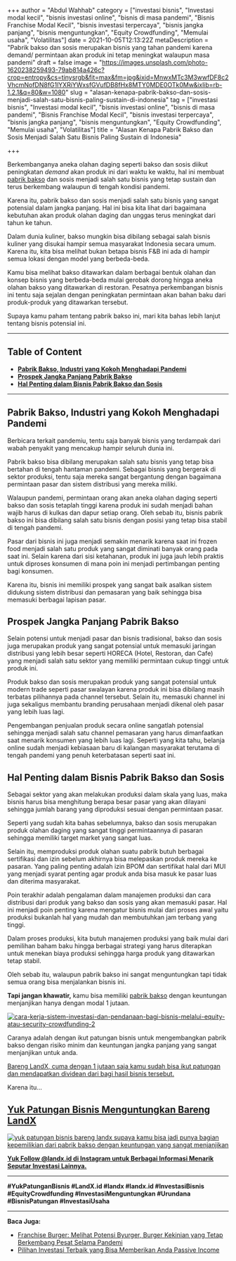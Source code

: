 +++
author = "Abdul Wahhab"
category = ["investasi bisnis", "Investasi modal kecil", "bisnis investasi online", "bisnis di masa pandemi", "Bisnis Franchise Modal Kecil", "bisnis investasi terpercaya", "bisnis jangka panjang", "bisnis menguntungkan", "Equity Crowdfunding", "Memulai usaha", "Volatilitas"]
date = 2021-10-05T12:13:22Z
metaDescription = "Pabrik bakso dan sosis merupakan bisnis yang tahan pandemi karena demand/ permintaan akan produk ini tetap meningkat walaupun masa pandemi"
draft = false
image = "https://images.unsplash.com/photo-1620238259493-79ab814a426c?crop=entropy&cs=tinysrgb&fit=max&fm=jpg&ixid=MnwxMTc3M3wwfDF8c2VhcmNofDN8fG1lYXRiYWxsfGVufDB8fHx8MTY0MDE0OTk0Mw&ixlib=rb-1.2.1&q=80&w=1080"
slug = "alasan-kenapa-pabrik-bakso-dan-sosis-menjadi-salah-satu-bisnis-paling-sustain-di-indonesia"
tag = ["investasi bisnis", "Investasi modal kecil", "bisnis investasi online", "bisnis di masa pandemi", "Bisnis Franchise Modal Kecil", "bisnis investasi terpercaya", "bisnis jangka panjang", "bisnis menguntungkan", "Equity Crowdfunding", "Memulai usaha", "Volatilitas"]
title = "Alasan Kenapa Pabrik Bakso dan Sosis Menjadi Salah Satu Bisnis Paling Sustain di Indonesia"

+++


Berkembanganya aneka olahan daging seperti bakso dan sosis diikut peningkatan _demand_ akan produk ini  dari waktu ke waktu, hal ini membuat [pabrik bakso](https://landx.id/project/) dan sosis menjadi salah satu bisnis yang tetap sustain dan terus berkembang walaupun di tengah kondisi pandemi.

Karena itu, pabrik bakso dan sosis menjadi salah satu bisnis yang sangat potensial dalam jangka panjang. Hal ini bisa kita lihat dari bagaimana kebutuhan akan produk olahan daging dan unggas terus meningkat dari tahun ke tahun.

Dalam dunia kuliner, bakso mungkin bisa dibilang sebagai salah bisnis kuliner yang disukai hampir semua masyarakat Indonesia secara umum. Karena itu, kita bisa melihat bukan betapa bisnis F&B ini ada di hampir semua lokasi dengan model yang berbeda-beda.

Kamu bisa melihat bakso ditawarkan dalam berbagai bentuk olahan dan konsep bisnis yang berbeda-beda mulai gerobak dorong hingga aneka olahan bakso yang ditawarkan di restoran. Pesatnya perkembangan bisnis ini tentu saja sejalan dengan peningkatan permintaan akan bahan baku dari produk-produk yang ditawarkan tersebut.

Supaya kamu paham tentang pabrik bakso ini, mari kita bahas lebih lanjut tentang bisnis potensial ini.

---

## Table of Content

* **[Pabrik Bakso, Industri yang Kokoh Menghadapi Pandemi](#pabrik-bakso-industri-yang-kokoh-menghadapi-pandemi)**
* **[Prospek Jangka Panjang Pabrik Bakso](#prospek-jangka-panjang-pabrik-bakso)**
* **[Hal Penting dalam Bisnis Pabrik Bakso dan Sosis](#hal-penting-dalam-bisnis-pabrik-bakso-dan-sosis)**

---

## Pabrik Bakso, Industri yang Kokoh Menghadapi Pandemi

Berbicara terkait pandemiu, tentu saja banyak bisnis yang terdampak dari wabah penyakit yang mencakup hampir seluruh dunia ini.

Pabrik bakso bisa dibilang merupakan salah satu bisnis yang tetap bisa bertahan di tengah hantaman pandemi. Sebagai bisnis yang bergerak di sektor produksi, tentu saja mereka sangat bergantung dengan bagaimana permintaan pasar dan sistem distribusi yang mereka miliki.

Walaupun pandemi, permintaan orang akan aneka olahan daging seperti bakso dan sosis tetaplah tinggi karena produk ini sudah menjadi bahan wajib harus di kulkas dan dapur setiap orang. Oleh sebab itu, bisnis pabrik bakso ini bisa dibilang salah satu bisnis dengan posisi yang tetap bisa stabil di tengah pandemi.

Pasar dari bisnis ini juga menjadi semakin menarik karena saat ini frozen food menjadi salah satu produk yang sangat diminati banyak orang pada saat ini. Selain karena dari sisi ketahanan, produk ini juga jauh lebih praktis untuk diproses konsumen di mana poin ini menjadi pertimbangan penting bagi konsumen.

Karena itu, bisnis ini memiliki prospek yang sangat baik asalkan sistem didukung sistem distribusi dan pemasaran yang baik sehingga bisa memasuki berbagai lapisan pasar.

## Prospek Jangka Panjang Pabrik Bakso

Selain potensi untuk menjadi pasar dan bisnis tradisional, bakso dan sosis juga merupakan produk yang sangat potensial untuk memasuki jaringan distribusi yang lebih besar seperti HORECA (Hotel, Restoran, dan Cafe) yang menjadi salah satu sektor yang memiliki permintaan cukup tinggi untuk produk ini.

Produk bakso dan sosis merupakan produk yang sangat potensial untuk modern trade seperti pasar swalayan karena produk ini bisa dibilang masih terbatas pilihannya pada channel tersebut. Selain itu, memasuki channel ini juga sekaligus membantu branding perusahaan menjadi dikenal oleh pasar yang lebih luas lagi.

Pengembangan penjualan produk secara online sangatlah potensial sehingga menjadi salah satu channel pemasaran yang harus dimanfaatkan saat menarik konsumen yang lebih luas lagi. Seperti yang kita tahu, belanja online sudah menjadi kebiasaan baru di kalangan masyarakat terutama di tengah pandemi yang penuh keterbatasan seperti saat ini.

## Hal Penting dalam Bisnis Pabrik Bakso dan Sosis

Sebagai sektor yang akan melakukan produksi dalam skala yang luas, maka bisnis harus bisa menghitung berapa besar pasar yang akan dilayani sehingga jumlah barang yang diproduksi sesuai dengan permintaan pasar.

Seperti yang sudah kita bahas sebelumnya, bakso dan sosis merupakan produk olahan daging yang sangat tinggi permintaannya di pasaran sehingga memiliki target market yang sangat luas.

Selain itu, memproduksi produk olahan suatu pabrik butuh berbagai sertifikasi dan izin sebelum akhirnya bisa melepaskan produk mereka ke pasaran. Yang paling penting adalah izin BPOM dan sertifikat halal dari MUI yang menjadi syarat penting agar produk anda bisa masuk ke pasar luas dan diterima masyarakat.

Poin terakhir adalah pengalaman dalam manajemen produksi dan cara distribusi dari produk yang bakso dan sosis yang akan memasuki pasar. Hal ini menjadi poin penting karena mengatur bisnis mulai dari proses awal yaitu produksi bukanlah hal yang mudah dan membutuhkan jam terbang yang tinggi.

Dalam proses produksi, kita butuh manajemen produksi yang baik mulai dari pemilihan baham baku hingga berbagai strategi yang harus diterapkan untuk menekan biaya produksi sehingga harga produk yang ditawarkan tetap stabil.

Oleh sebab itu, walaupun pabrik bakso ini sangat menguntungkan tapi tidak semua orang bisa menjalankan bisnis ini.

**Tapi jangan khawatir,** kamu bisa memiliki [pabrik bakso](https://landx.id/project/#/cpap) dengan keuntungan menjanjikan hanya dengan modal 1 jutaan.

[![cara-kerja-sistem-investasi-dan-pendanaan-bagi-bisnis-melalui-equity-atau-security-crowdfunding-2](https://accountgram-production.sfo2.cdn.digitaloceanspaces.com/landx_ghost/2021/10/cara-kerja-sistem-investasi-dan-pendanaan-bagi-bisnis-melalui-equity-atau-security-crowdfunding-2.png)](http://landx.id/)

Caranya adalah dengan ikut patungan bisnis untuk mengembangkan pabrik bakso dengan risiko minim dan keuntungan jangka panjang yang sangat menjanjikan untuk anda.

[Bareng LandX, cuma dengan 1 jutaan saja kamu sudah bisa ikut patungan dan mendapatkan dividean dari bagi hasil bisnis tersebut.](https://landx.id/project/#/cpap)

Karena itu…

## [Yuk Patungan Bisnis Menguntungkan Bareng LandX](https://landx.id/project/#/cpap)

[![yuk patungan bisnis bareng landx supaya kamu bisa jadi punya bagian kepemilikian dari pabrik bakso dengan keuntungan yang sangat menjanjikan](https://accountgram-production.sfo2.cdn.digitaloceanspaces.com/landx_ghost/2021/10/Equity-Crowdfunding-di-Indonesia-1--2.png)](https://landx.id/project/#/cpap)

**[Yuk Follow @landx.id di Instagram untuk Berbagai Informasi Menarik Seputar Investasi Lainnya.](https://www.instagram.com/landx.id/?utm_medium=copy_link)**

---

**#YukPatunganBisnis    #LandX.id    #landx         #landx.id    #InvestasiBisnis    #EquityCrowdfunding    #InvestasiMenguntungkan    #Urundana    #BisnisPatungan    #InvestasiUsaha**

---

**Baca Juga:**

* [Franchise Burger: Melihat Potensi Byurger, Burger Kekinian yang Tetap Berkembang Pesat Selama Pandemi](https://landx.id/blog/4-cabang-bisnis-burger-cuma-dengan-modal-1-juta/)
* [Pilihan Investasi Terbaik yang Bisa Memberikan Anda Passive Income](https://landx.id/blog/tag/investasi-passive-income/)

